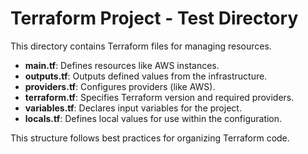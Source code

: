 # Terraform Project - Test Directory

This directory contains Terraform files for managing resources.

- **main.tf**: Defines resources like AWS instances.
- **outputs.tf**: Outputs defined values from the infrastructure.
- **providers.tf**: Configures providers (like AWS).
- **terraform.tf**: Specifies Terraform version and required providers.
- **variables.tf**: Declares input variables for the project.
- **locals.tf**: Defines local values for use within the configuration.

This structure follows best practices for organizing Terraform code.

